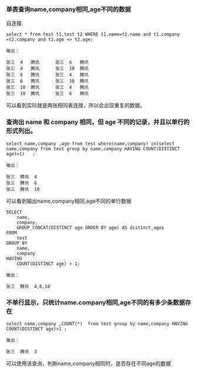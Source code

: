 ### 单表查询name,company相同,age不同的数据

自连接
```
select * from test t1,test t2 WHERE t1.name=t2.name and t1.company =t2.company and t1.age <> t2.age;

输出：

张三	4	腾讯		张三	6	腾讯	
张三	4	腾讯		张三	10	腾讯	
张三	6	腾讯		张三	4	腾讯	
张三	6	腾讯		张三	10	腾讯	
张三	10	腾讯		张三	4	腾讯	
张三	10	腾讯		张三	6	腾讯	

```
可以看到实际就是两张相同表连接，所以会出现重复的数据。

### 查询出 name 和 company 相同，但 age 不同的记录，并且以单行的形式列出。
```
select name,company ,age from test where(name,company) in(select name,company from test group by name,company HAVING COUNT(DISTINCT age)>1)   ;

输出：

张三	腾讯	4
张三	腾讯	6
张三	腾讯	10

```
可以看到输出name,company相同,age不同的单行数据


```
SELECT 
    name, 
    company, 
    GROUP_CONCAT(DISTINCT age ORDER BY age) AS distinct_ages
FROM 
    test
GROUP BY 
    name, 
    company
HAVING 
    COUNT(DISTINCT age) > 1;

输出：

张三	腾讯	4,6,10

```


### 不单行显示，只统计name.company相同,age不同的有多少条数据存在
```
select name,company ,COUNT(*)  from test group by name,company HAVING COUNT(DISTINCT age)>1 ;

输出：

张三	腾讯	3

```
可以使用该查询，判断name,company相同时，是否存在不同age的数据
